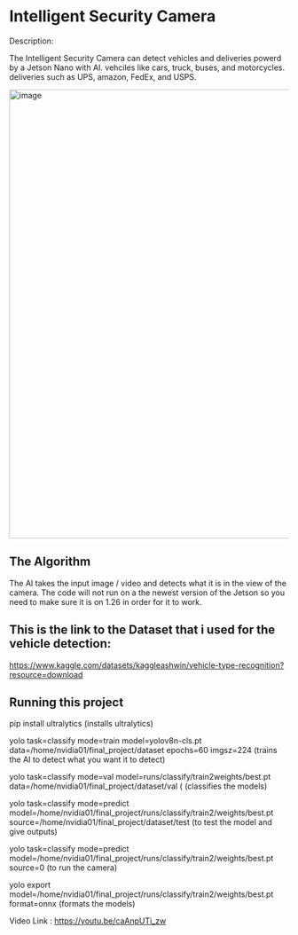# Intelligent Security Camera

Description:

The Intelligent Security Camera can detect vehicles and deliveries powerd by a Jetson Nano with AI. vehciles like cars, truck, buses, and motorcycles. deliveries such as UPS, amazon, FedEx, and USPS. 

<img width="1440" height="810" alt="image" src="https://github.com/user-attachments/assets/7a08cd8b-864b-42b4-a132-96fbe265581a" />


## The Algorithm

The AI takes the input image / video and detects what it is in the view of the camera. The code will not run on a the newest version of the Jetson so you need to make sure it is on 1.26 in order for it to work.


## This is the link to the Dataset that i used for the vehicle detection: 

https://www.kaggle.com/datasets/kaggleashwin/vehicle-type-recognition?resource=download

## Running this project

pip install ultralytics (installs ultralytics)

yolo task=classify mode=train model=yolov8n-cls.pt data=/home/nvidia01/final_project/dataset epochs=60 imgsz=224 (trains the AI to detect what you want it to detect)

 yolo task=classify mode=val model=runs/classify/train2weights/best.pt data=/home/nvidia01/final_project/dataset/val ( (classifies the models)

yolo task=classify mode=predict model=/home/nvidia01/final_project/runs/classify/train2/weights/best.pt  source=/home/nvidia01/final_project/dataset/test (to test the model and give outputs)

yolo task=classify mode=predict model=/home/nvidia01/final_project/runs/classify/train2/weights/best.pt  source=0 (to run the camera)

yolo export model=/home/nvidia01/final_project/runs/classify/train2/weights/best.pt format=onnx (formats the models)


Video Link :
https://youtu.be/caAnpUTi_zw

